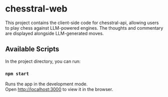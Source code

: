 # chesstral-web
This project contains the client-side code for chesstral-api, allowing users to play chess against LLM-powered engines. The thoughts and commentary are displayed alongside LLM-generated moves.

## Available Scripts

In the project directory, you can run:

### `npm start`

Runs the app in the development mode.\
Open [http://localhost:3000](http://localhost:3000) to view it in the browser.
